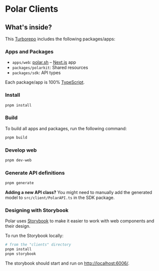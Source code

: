 # Polar Clients

## What's inside?

This [Turborepo](https://turbo.build/) includes the following packages/apps:

### Apps and Packages

- `apps/web`: [polar.sh](https://polar.sh) – [Next.js](https://nextjs.org/) app
- `packages/polarkit`: Shared resources
- `packages/sdk`: API types

Each package/app is 100% [TypeScript](https://www.typescriptlang.org/).

### Install

```bash
pnpm install
```

### Build

To build all apps and packages, run the following command:

```bash
pnpm build
```

### Develop web

```bash
pnpm dev-web
```

### Generate API definitions

```bash
pnpm generate
```

**Adding a new API class?**
You might need to manually add the generated model to `src/client/PolarAPI.ts` in the SDK package.

### Designing with Storybook

Polar uses [Storybook](https://storybook.js.org) to make it easier to work with web components and their design.

To run the Storybook locally:

```bash
# from the "clients" directory
pnpm install
pnpm storybook
```

The storybook should start and run on [http://localhost:6006/](http://localhost:6006/).
